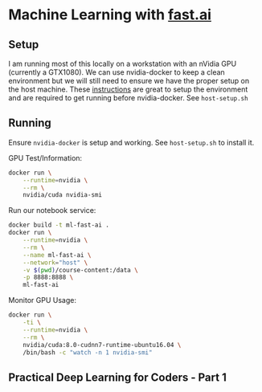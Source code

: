 # Machine Learning with [fast.ai](https://fast.ai)

## Setup

I am running most of this locally on a workstation with an nVidia GPU (currently a GTX1080). We can use nvidia-docker to keep a clean environment but we will still need to ensure we have the proper setup on the host machine. These [instructions](https://github.com/fastai/courses/blob/master/setup/install-gpu.sh) are great to setup the environment and are required to get running before nvidia-docker. See `host-setup.sh`

## Running
Ensure `nvidia-docker` is setup and working. See `host-setup.sh` to install it.

GPU Test/Information:
```bash
docker run \
    --runtime=nvidia \
    --rm \
    nvidia/cuda nvidia-smi
```

Run our notebook service:
```bash
docker build -t ml-fast-ai .
docker run \
    --runtime=nvidia \
    --rm \
    --name ml-fast-ai \
    --network="host" \
    -v $(pwd)/course-content:/data \
    -p 8888:8888 \
    ml-fast-ai
```

Monitor GPU Usage:
```bash
docker run \
    -ti \
    --runtime=nvidia \
    --rm \
    nvidia/cuda:8.0-cudnn7-runtime-ubuntu16.04 \
    /bin/bash -c "watch -n 1 nvidia-smi"
```


## Practical Deep Learning for Coders - Part 1
